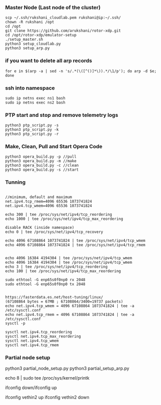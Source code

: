 ### Master Node (Last node of the cluster)

```
scp ~/.ssh/rukshani_cloudlab.pem rukshani@ip:~/.ssh/
chown -R rukshani /opt
cd /opt
git clone https://github.com/arukshani/rotor-xdp.git
cd /opt/rotor-xdp/emulator-setup
./setup_master.sh
python3 setup_cloudlab.py
python3 setup_arp.py
```

### if you want to delete all arp records
```
for e in $(arp -a | sed -n 's/.*(\([^()]*\)).*/\1/p'); do arp -d $e; done
```

### ssh into namespace
```
sudo ip netns exec ns1 bash
sudo ip netns exec ns2 bash
```

### PTP start and stop and remove telemetry logs
```
python3 ptp_script.py -s 
python3 ptp_script.py -k 
python3 ptp_script.py -r
```

### Make, Clean, Pull and Start Opera Code
```
python3 opera_build.py -p //pull
python3 opera_build.py -m //make
python3 opera_build.py -c //clean
python3 opera_build.py -s //start
```

### Tunning
```

//minimum, default and maximum
net.ipv4.tcp_rmem=4096 65536 1073741824 
net.ipv4.tcp_wmem=4096 65536 1073741824

echo 300 | tee /proc/sys/net/ipv4/tcp_reordering
echo 1000 | tee /proc/sys/net/ipv4/tcp_max_reordering

disable RACK (inside namespace)
echo 0 | tee /proc/sys/net/ipv4/tcp_recovery

echo 4096 67108864 1073741824 | tee /proc/sys/net/ipv4/tcp_wmem
echo 4096 67108864 1073741824 | tee /proc/sys/net/ipv4/tcp_rmem


echo 4096 16384 4194304 | tee /proc/sys/net/ipv4/tcp_wmem
echo 4096 16384 4194304 | tee /proc/sys/net/ipv4/tcp_wmem
echo 3 | tee /proc/sys/net/ipv4/tcp_reordering
echo 100 | tee /proc/sys/net/ipv4/tcp_max_reordering

sudo ethtool -G enp65s0f0np0 rx 2048
sudo ethtool -G enp65s0f0np0 tx 2048


https://fasterdata.es.net/host-tuning/linux/
(67108864 bytes = 67MB ; 67108864/3400=19737 packets)
echo net.ipv4.tcp_wmem = 4096 67108864 1073741824 | tee -a /etc/sysctl.conf
echo net.ipv4.tcp_rmem = 4096 67108864 1073741824 | tee -a /etc/sysctl.conf
sysctl -p

sysctl net.ipv4.tcp_reordering
sysctl net.ipv4.tcp_max_reordering
sysctl net.ipv4.tcp_wmem
sysctl net.ipv4.tcp_rmem
```

### Partial node setup
python3 partial_node_setup.py
python3 partial_setup_arp.py

echo 8 | sudo tee /proc/sys/kernel/printk

ifconfig down/ifconfig up

ifconfig vethin2 up
ifconfig vethin2 down
